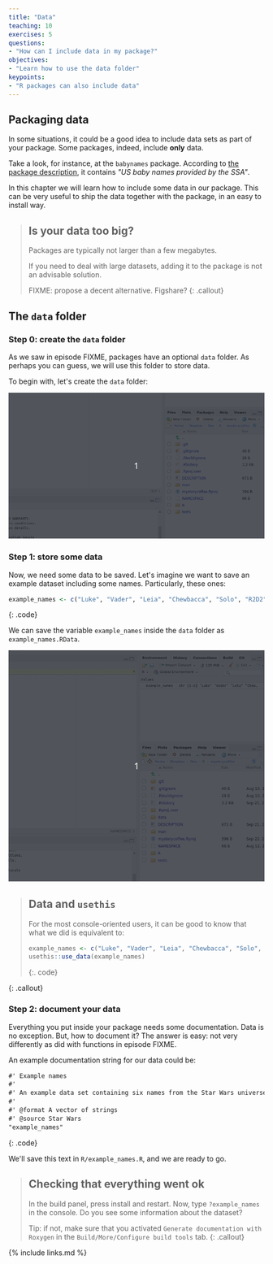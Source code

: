 ```yaml
---
title: "Data"
teaching: 10
exercises: 5
questions:
- "How can I include data in my package?"
objectives:
- "Learn how to use the data folder"
keypoints:
- "R packages can also include data"
---
```


## Packaging data

In some situations, it could be a good idea to include data sets as part of your package.
Some packages, indeed, include **only** data.

Take a look, for instance, at the `babynames` package.
According to [the package description](https://cran.r-project.org/web/packages/babynames/index.html), it contains _"US baby names provided by the SSA"_.

In this chapter we will learn how to include some data in our package.
This can be very useful to ship the data together with the package, in an easy to install way.

> ## Is your data too big?
> Packages are typically not larger than a few megabytes.
>
> If you need to deal with large datasets, adding it to the package is not an advisable solution.
>
> FIXME: propose a decent alternative. Figshare?
{: .callout}

## The `data` folder

### Step 0: create the `data` folder

As we saw in episode FIXME, packages have an optional `data` folder.
As perhaps you can guess, we will use this folder to store data.

To begin with, let's create the `data` folder:

![Data folder](../fig/data_folder.gif)

### Step 1: store some data

Now, we need some data to be saved.
Let's imagine we want to save an example dataset including some names.
Particularly, these ones:

~~~r
example_names <- c("Luke", "Vader", "Leia", "Chewbacca", "Solo", "R2D2")
~~~
{: .code}

We can save the variable `example_names` inside the `data` folder as `example_names.RData`.

![Data storage](../fig/save_data.gif)

> ## Data and `usethis`
>
> For the most console-oriented users, it can be good to know that what we did is equivalent to:
>
> ~~~r
> example_names <- c("Luke", "Vader", "Leia", "Chewbacca", "Solo", "R2D2")
> usethis::use_data(example_names)
> ~~~
> {:. code}
>
{: .callout}

### Step 2: document your data

Everything you put inside your package needs some documentation.
Data is no exception.
But, how to document it?
The answer is easy: not very differently as did with functions in episode FIXME.

An example documentation string for our data could be:

~~~txt
#' Example names
#'
#' An example data set containing six names from the Star Wars universe
#'
#' @format A vector of strings
#' @source Star Wars
"example_names"
~~~
{: .code}

We'll save this text in `R/example_names.R`, and we are ready to go.

> ## Checking that everything went ok
>
> In the build panel, press install and restart.
> Now, type `?example_names` in the console.
> Do you see some information about the dataset?
>
> Tip: if not, make sure that you activated `Generate documentation with Roxygen` in the `Build/More/Configure build tools` tab.
{: .callout}

{% include links.md %}
